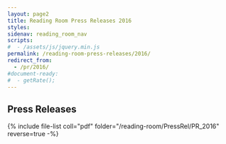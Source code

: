 ```yaml
---
layout: page2
title: Reading Room Press Releases 2016
styles:
sidenav: reading_room_nav
scripts:
#  - /assets/js/jquery.min.js
permalink: /reading-room-press-releases/2016/
redirect_from:
  - /pr/2016/
#document-ready:
#  - getRate();
---
```


## Press Releases

{% include file-list coll="pdf" folder="/reading-room/PressRel/PR_2016" reverse=true -%}

<!-- CONTENT END -->
